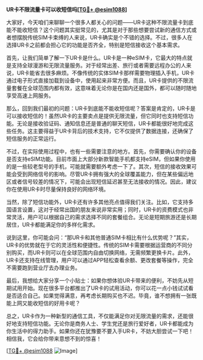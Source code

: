 **UR卡不限流量卡可以收短信吗[[TG💪+ @esim1088](https://t.me/s/esim1088)]**

大家好，今天咱们来聊聊一个很多人都关心的问题——UR卡这种不限流量卡到底能不能收短信？这个问题其实挺常见的，尤其是对于那些想要尝试新的通信方式或者想摆脱传统SIM卡束缚的人来说，UR卡确实是个不错的选择。不过，很多人在选择UR卡之前都会担心它的功能是否齐全，特别是短信接收这个基本需求。

首先，让我们简单了解一下UR卡是什么。UR卡是一种eSIM卡，它最大的特点就是支持全球漫游和无限流量服务。对于经常出差、旅行或者需要远程办公的人来说，UR卡能省去很多麻烦。不像传统的实体SIM卡那样需要物理插入手机，UR卡通过电子形式直接加载到设备中，使用起来非常方便。而且，UR卡提供的不限流量套餐在全球范围内都有效，这意味着无论你是在国内还是国外，都可以随时随地享受高速上网服务。

那么，回到我们最初的问题：UR卡到底能不能收短信呢？答案是肯定的，UR卡是可以接收短信的！虽然UR卡的主要卖点是提供无限流量，但它同时也支持短信功能。无论是接收验证码、通知信息还是普通的聊天短信，UR卡都能很好地完成这些任务。这主要得益于UR卡背后的技术支持，它不仅提供了数据连接，还确保了短信服务的正常运行。

不过，在实际使用过程中，也有一些需要注意的地方。首先，你需要确认你的设备是否支持eSIM功能。目前市面上大部分新款智能手机都支持eSIM，但如果你使用的是一些较老型号的手机，可能就需要额外考虑一下了。其次，短信的接收效果可能会受到网络信号的影响。尽管UR卡拥有强大的全球覆盖能力，但在某些偏远地区或者信号较差的情况下，可能会出现短信延迟甚至无法接收的情况。因此，建议你在使用UR卡时尽量保持良好的网络环境。

当然，除了短信功能外，UR卡还有许多其他亮点值得我们关注。比如，它支持多国语言设置，这对于经常出国的朋友来说非常实用；同时，UR卡的资费模式也非常灵活，用户可以根据自己的需求选择不同的套餐组合。无论是短期旅游还是长期居住，UR卡都能满足你的多样化需求。

说到这里，你可能会问：“那UR卡和其他普通SIM卡相比有什么优势呢？”其实，UR卡的优势就在于它的灵活性和便捷性。传统的SIM卡需要根据运营商的不同分别购买，而UR卡则可以在全球范围内自由切换网络，无需频繁更换卡片。此外，UR卡还支持在线管理，用户可以通过APP轻松查看余额、更改套餐等操作，完全不需要跑到营业厅去办理业务。

最后，我想给大家分享一个小贴士：如果你想体验UR卡带来的便利，不妨先从短期试用开始。现在很多平台都推出了UR卡的试用活动，你可以花一点小钱试试看是否适合自己。如果觉得满意，再考虑长期购买也不迟。毕竟，谁不想拥有一张既能上网又能收短信的好用卡呢？

总之，UR卡作为一种新型的通信工具，不仅能满足你对无限流量的需求，还能很好地支持短信功能。无论你是商务人士、学生党还是旅行爱好者，UR卡都能成为你生活中的得力助手。如果你还在犹豫要不要入手UR卡，不妨大胆尝试一下吧！相信我，它会给你带来意想不到的惊喜！

[[TG💪+ @esim1088](https://t.me/s/esim1088) ![Image](https://i.postimg.cc/4NQfJmqS/Snipaste-2025-05-13-00-14-12.png)]
